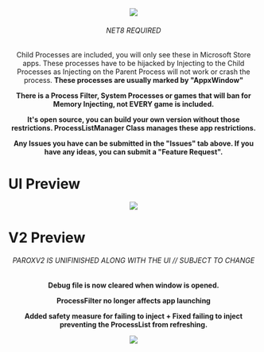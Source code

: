 <div align="center">
  <img src="https://github.com/user-attachments/assets/36f5e262-5f86-4e33-b448-c74c6199284e">
</div>
<h6 align="center">NET8 REQUIRED</h6>
<p align="center">Child Processes are included, you will only see these in Microsoft Store apps. These processes have to be hijacked by Injecting to the Child Processes as Injecting on the Parent Process will not work or crash the process. <b>These processes are usually marked by "AppxWindow"</b></p>
<p align="center"><b>There is a Process Filter, System Processes or games that will ban for Memory Injecting, not EVERY game is included.</b></p>
<p align="center"><b>It's open source, you can build your own version without those restrictions. ProcessListManager Class manages these app restrictions.</b></p>
<p align="center"><b>Any Issues you have can be submitted in the "Issues" tab above. If you have any ideas, you can submit a "Feature Request".</b></p>

# UI Preview
<div align="center">
  <img src="https://github.com/user-attachments/assets/377463fa-dbd4-4b77-975a-c94712955f24">
</div>

# V2 Preview
<h6 align="center">PAROXV2 IS UNIFINISHED ALONG WITH THE UI // SUBJECT TO CHANGE</h6>
<p align="center"><b>Debug file is now cleared when window is opened.</b></p>
<p align="center"><b>ProcessFilter no longer affects app launching</b></p>
<p align="center"><b>Added safety measure for failing to inject + Fixed failing to inject preventing the ProcessList from refreshing.</b></p>
<div align="center">
  <img src="https://github.com/user-attachments/assets/a4e62701-1a81-4d7c-92d3-d42f4d42e4a2">
</div>
